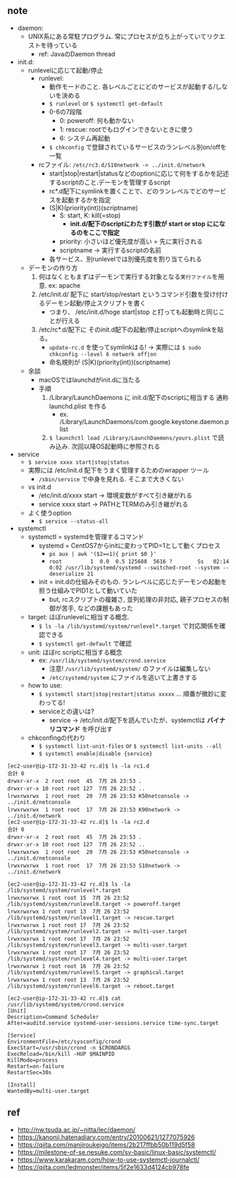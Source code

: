 ## note
- daemon:
	- UNIX系にある常駐プログラム. 常にプロセスが立ち上がっていてリクエストを待っている
		- ref: JavaのDaemon thread
- init.d:
	- runlevelに応じて起動/停止
		- runlevel:
			- 動作モードのこと. 各レベルごとにどのサービスが起動する/しないを決める
			- `$ runlevel` or `$ systemctl get-default`
			- 0-6の7段階
				- 0: poweroff: 何も動かない
				- 1: rescue: rootでもログインできないときに使う
				- 6: システム再起動
			- `$ chkconfig` で登録されているサービスのランレベル別on/offを一覧
		- rcファイル: `/etc/rc3.d/S10network -> ../init.d/network`
			- start|stop|restart|statusなどのoptionに応じて何をするかを記述するscriptのこと.デーモンを管理するscript
			- rc*.d配下にsymlinkを置くことで、どのランレベルでどのサービスを起動するかを指定
			- (S|K)(priority(int))(scriptname)
				- S: start, K: kill(=stop)
					- **init.d/配下のscriptにわたす引数が start or stop にになるのをここで指定**
				- priority: 小さいほど優先度が高い = 先に実行される
				- scriptname -> 実行するscriptの名前
			- 各サービス、別runlevelでは別優先度を割り当てられる
	- デーモンの作り方
		1. 何はなくともまずはデーモンで実行する対象となる`実行ファイル`を用意. ex: apache
		2. /etc/init.d/ 配下に start/stop/restart というコマンド引数を受け付けるデーモン起動/停止スクリプトを書く
			- つまり、 /etc/init.d/hoge start|stop と打っても起動時と同じことが行える
		3. /etc/rc*.d/配下に そのinit.d配下の起動/停止scriptへのsymlinkを貼る。
			- `update-rc.d` を使ってsymlinkはる!
				-> 実際には `$ sudo chkconfig --level 6 network off|on`
			- 命名規則が (S|K)(priority(int))(scriptname)
	- 余談
		- macOSではlaunchdがinit.dに当たる
		- 手順
			1. /Library/LaunchDaemons に init.d/配下のscriptに相当する 通称launchd.plist を作る
				- ex. /Library/LaunchDaemons/com.google.keystone.daemon.plist
			2. `$ launchctl load /Library/LaunchDaemons/yours.plist` で読み込み. 次回以降OS起動時に参照される
- service
	- `$ service xxxx start|stop|status`
	- 実際には /etc/init.d 配下をうまく管理するためのwrapper ツール
		- `/sbin/service` で中身を見れる. そこまで大きくない
	- vs init.d
		- /etc/init.d/xxxx start -> 環境変数がすべて引き継がれる
		- service xxxx start -> PATHとTERMのみ引き継がれる
	- よく使うoption
		- `$ service --status-all`
- systemctl
	- systemctl = systemdを管理するコマンド
		- systemd = CentOS7からinitに変わってPID=1として動くプロセス
			- `ps aux | awk '($2==1){ print $0 }'`
			- `root         1  0.0  0.5 125688  5616 ?        Ss   02:14   0:02 /usr/lib/systemd/systemd --switched-root --system --deserialize 21`
		- init = init.dの仕組みそのもの. ランレベルに応じたデーモンの起動を担う仕組みでPID1として動いていた
			- but, rcスクリプトの複雑さ, 並列処理の非対応, 親子プロセスの制御が苦手, などの課題もあった
	- target: ほぼrunlevelに相当する概念.
		- `$ ls -la /lib/systemd/system/runlevel*.target` で対応関係を確認できる
		- `$ systemctl get-default` で確認
	- unit: ほぼrc scriptに相当する概念
		- ex: `/usr/lib/systemd/system/crond.service`
			- 注意! `/usr/lib/systemd/system/` のファイルは編集しない
			- `/etc/systemd/system` にファイルを追いて上書きする
	- how to use:
		- `$ systemctl start|stop|restart|status xxxxx` ... 順番が微妙に変わってる!
		- serviceとの違いは?
			- service -> /etc/init.d/配下を読んでいたが、systemctlは **バイナリコマンド** を呼び出す
	- chkconfingの代わり
		- `$ systemctl list-unit-files` or `$ systemctl list-units --all`
		- `$ systemctl enable|disable {service}`

```
[ec2-user@ip-172-31-33-42 rc.d]$ ls -la rc1.d
合計 0
drwxr-xr-x  2 root root  45  7月 26 23:53 .
drwxr-xr-x 10 root root 127  7月 26 23:52 ..
lrwxrwxrwx  1 root root  20  7月 26 23:53 K50netconsole -> ../init.d/netconsole
lrwxrwxrwx  1 root root  17  7月 26 23:53 K90network -> ../init.d/network
[ec2-user@ip-172-31-33-42 rc.d]$ ls -la rc2.d
合計 0
drwxr-xr-x  2 root root  45  7月 26 23:53 .
drwxr-xr-x 10 root root 127  7月 26 23:52 ..
lrwxrwxrwx  1 root root  20  7月 26 23:53 K50netconsole -> ../init.d/netconsole
lrwxrwxrwx  1 root root  17  7月 26 23:53 S10network -> ../init.d/network
```

```
[ec2-user@ip-172-31-33-42 rc.d]$ ls -la /lib/systemd/system/runlevel*.target
lrwxrwxrwx 1 root root 15  7月 26 23:52 /lib/systemd/system/runlevel0.target -> poweroff.target
lrwxrwxrwx 1 root root 13  7月 26 23:52 /lib/systemd/system/runlevel1.target -> rescue.target
lrwxrwxrwx 1 root root 17  7月 26 23:52 /lib/systemd/system/runlevel2.target -> multi-user.target
lrwxrwxrwx 1 root root 17  7月 26 23:52 /lib/systemd/system/runlevel3.target -> multi-user.target
lrwxrwxrwx 1 root root 17  7月 26 23:52 /lib/systemd/system/runlevel4.target -> multi-user.target
lrwxrwxrwx 1 root root 16  7月 26 23:52 /lib/systemd/system/runlevel5.target -> graphical.target
lrwxrwxrwx 1 root root 13  7月 26 23:52 /lib/systemd/system/runlevel6.target -> reboot.target
```

```
[ec2-user@ip-172-31-33-42 rc.d]$ cat /usr/lib/systemd/system/crond.service
[Unit]
Description=Command Scheduler
After=auditd.service systemd-user-sessions.service time-sync.target

[Service]
EnvironmentFile=/etc/sysconfig/crond
ExecStart=/usr/sbin/crond -n $CRONDARGS
ExecReload=/bin/kill -HUP $MAINPID
KillMode=process
Restart=on-failure
RestartSec=30s

[Install]
WantedBy=multi-user.target
```

## ref
- http://nw.tsuda.ac.jp/~nitta/lec/daemon/
- https://kanonji.hatenadiary.com/entry/20100621/1277075926
- https://qiita.com/manjiroukeigo/items/2b217ffbb50b119d5f58
- https://milestone-of-se.nesuke.com/sv-basic/linux-basic/systemctl/
- https://www.karakaram.com/how-to-use-systemctl-journalctl/
- https://qiita.com/ledmonster/items/5f2e1633d4124cb978fe

